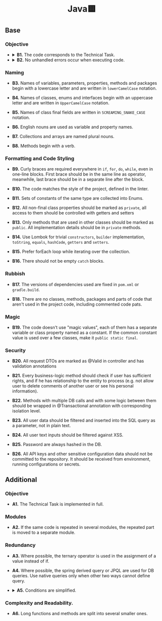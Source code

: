 <h1 align="center">
  Java🟨
</h1>

## Base

### Objective

-
  <details>
    <summary>
      <b>B1.</b> The code corresponds to the Technical Task.
    </summary>
    <p>
      All the mandatory tasks of the TT have been fulfilled.
    </p>
  </details>

-
  <details>
    <summary>
      <b>B2.</b> No unhandled errors occur when executing code.
    </summary>
    <p>
      Data loading and working with the app, no errors occur, the app doesn't break. All exceptions are either catched locally, present in the <code>throws</code> part of the method signature, or handled within exception handler.
    </p>
  </details>


### Naming

-
  <b>B3.</b> Names of variables, parameters, properties, methods and packages begin with a lowercase letter and are written in <code>lowerCamelCase</code> notation.

-
  <b>B4.</b> Names of classes, enums and interfaces begin with an uppercase letter and are written in <code>UpperCamelCase</code> notation.

-
  <b>B5.</b> Names of class final fields are written in <code>SCREAMING_SNAKE_CASE</code> notation.

-
  <b>B6.</b> English nouns are used as variable and property names.

-
  <b>B7.</b> Collections and arrays are named plural nouns.

-
  <b>B8.</b> Methods begin with a verb.


### Formatting and Code Styling

-
  <b>B9.</b> Curly braces are required everywhere in `if`, `for`, `do`, `while`, even in one-line blocks. First brace should be in the same line as operator, meanwhile, last brace should be in a separate line after the block.

-
  <b>B10.</b> The code matches the style of the project, defined in the linter.

-
  <b>B11.</b> Sets of constants of the same type are collected into Enums.

-
  <b>B12.</b> All non-final class properties should be marked as `private`, all access to them should be controlled with getters and setters

-
  <b>B13.</b> Only methods that are used in other classes should be marked as `public`. All implementation details should be in `private` methods.

-
  <b>B14.</b> Use Lombok for trivial `constructors`, `builder` implementation, `toString`, `equals`, `hashCode`, `getters` and `setters`.

-
  <b>B15.</b> Prefer forEach loop while iterating over the collection.

-
  <b>B16.</b> There should not be empty `catch` blocks.


### Rubbish

-
  <b>B17.</b> The versions of dependencies used are fixed in `pom.xml` or `gradle.build`.

-
  <b>B18.</b> There are no classes, methods, packages and parts of code that aren't used in the project code, including commented code pats.

### Magic

-
  <b>B19.</b> The code doesn't use "magic values", each of them has a separate variable or class property named as a constant. If the common constant value is used over a few classes, make it `public static final`.


### Security

-
  <b>B20.</b> All request DTOs are marked as @Valid in controller and has validation annotations

-
  <b>B21.</b> Every business-logic method should check if user has sufficient rights, and if he has relationship to the entity to process (e.g. not allow user to delete comments of another user or see his personal information).

-
  <b>B22.</b> Methods with multiple DB calls and with some logic between them should be wrapped in @Transactional annotation with corresponding isolation level.

-
  <b>B23.</b> All user data should be filtered and inserted into the SQL query as a parameter, not in plain text.

-
  <b>B24.</b> All user text inputs should be filtered against XSS.

-
  <b>B25.</b> Password are always hashed in the DB.

-
  <b>B26.</b> All API keys and other sensitive configuration data should not be committed to the repository. It should be received from environment, running configurations or secrets.


## Additional

### Objective

-
  <b>A1.</b> The Technical Task is implemented in full.


### Modules

-
  <b>A2.</b> If the same code is repeated in several modules, the repeated part is moved to a separate module.


### Redundancy

-
  <b>A3.</b> Where possible, the ternary operator is used in the assignment of a value instead of if.

-
  <b>A4.</b> Where possible, the spring derived query or JPQL are used for DB queries. Use native queries only when other two ways cannot define query.

-
  <details>
    <summary>
      <b>A5.</b> Conditions are simplified.
    </summary>
  <p>

  If the function returns a boolean value, do not use `if..else` with unnecessary `return`.

  Bad:

  ```java
      if (ready) {
        return true;
      } else {
        return false;
      }
  ```

  Good:

  ```java
    return ready;
  ```

  </p>
  </details>


### Complexity and Readability.

-
  <b>A6.</b> Long functions and methods are split into several smaller ones.

